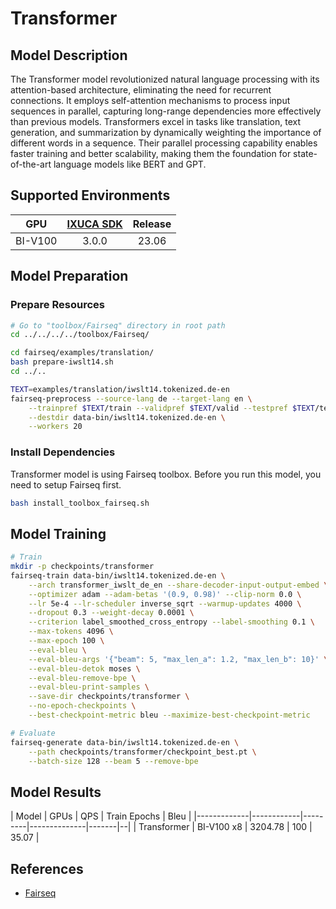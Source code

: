 # Transformer

## Model Description

The Transformer model revolutionized natural language processing with its attention-based architecture, eliminating the
need for recurrent connections. It employs self-attention mechanisms to process input sequences in parallel, capturing
long-range dependencies more effectively than previous models. Transformers excel in tasks like translation, text
generation, and summarization by dynamically weighting the importance of different words in a sequence. Their parallel
processing capability enables faster training and better scalability, making them the foundation for state-of-the-art
language models like BERT and GPT.

## Supported Environments

| GPU    | [IXUCA SDK](https://gitee.com/deep-spark/deepspark#%E5%A4%A9%E6%95%B0%E6%99%BA%E7%AE%97%E8%BD%AF%E4%BB%B6%E6%A0%88-ixuca) | Release |
| :----: | :----: | :----: |
| BI-V100 | 3.0.0     |  23.06  |

## Model Preparation

### Prepare Resources

```bash
# Go to "toolbox/Fairseq" directory in root path
cd ../../../../toolbox/Fairseq/

cd fairseq/examples/translation/
bash prepare-iwslt14.sh
cd ../..

TEXT=examples/translation/iwslt14.tokenized.de-en
fairseq-preprocess --source-lang de --target-lang en \
    --trainpref $TEXT/train --validpref $TEXT/valid --testpref $TEXT/test \
    --destdir data-bin/iwslt14.tokenized.de-en \
    --workers 20
```

### Install Dependencies

Transformer model is using Fairseq toolbox. Before you run this model, you need to setup Fairseq first.

```bash
bash install_toolbox_fairseq.sh
```

## Model Training

```bash
# Train
mkdir -p checkpoints/transformer
fairseq-train data-bin/iwslt14.tokenized.de-en \
    --arch transformer_iwslt_de_en --share-decoder-input-output-embed \
    --optimizer adam --adam-betas '(0.9, 0.98)' --clip-norm 0.0 \
    --lr 5e-4 --lr-scheduler inverse_sqrt --warmup-updates 4000 \
    --dropout 0.3 --weight-decay 0.0001 \
    --criterion label_smoothed_cross_entropy --label-smoothing 0.1 \
    --max-tokens 4096 \
    --max-epoch 100 \
    --eval-bleu \
    --eval-bleu-args '{"beam": 5, "max_len_a": 1.2, "max_len_b": 10}' \
    --eval-bleu-detok moses \
    --eval-bleu-remove-bpe \
    --eval-bleu-print-samples \
    --save-dir checkpoints/transformer \
    --no-epoch-checkpoints \
    --best-checkpoint-metric bleu --maximize-best-checkpoint-metric

# Evaluate
fairseq-generate data-bin/iwslt14.tokenized.de-en \
    --path checkpoints/transformer/checkpoint_best.pt \
    --batch-size 128 --beam 5 --remove-bpe
```

## Model Results

| Model       | GPUs       | QPS     | Train Epochs | Bleu  |
|-------------|------------|---------|--------------|-------|--|
| Transformer | BI-V100 x8 | 3204.78 | 100          | 35.07 |

## References

- [Fairseq](https://github.com/facebookresearch/fairseq/tree/v0.10.2)
